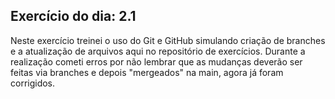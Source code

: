 ## Exercício do dia: 2.1

Neste exercício treinei o uso do Git e GitHub simulando criação de branches e a atualização de arquivos aqui no repositório de exercícios.
Durante a realização cometi erros por não lembrar que as mudanças deverão ser feitas via branches e depois "mergeados" na main, agora já foram corrigidos.